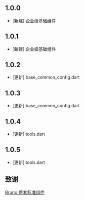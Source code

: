 <!--
 * @Author: lipeng 1162423147@qq.com
 * @Date: 2023-09-21 12:57:38
 * @LastEditors: lipeng 1162423147@qq.com
 * @LastEditTime: 2023-09-22 18:20:18
 * @FilePath: /phoenix/CHANGELOG.md
 * @Description: 这是默认设置,请设置`customMade`, 打开koroFileHeader查看配置 进行设置: https://github.com/OBKoro1/koro1FileHeader/wiki/%E9%85%8D%E7%BD%AE
-->
## 1.0.0

* [新建] 企业级基础组件


## 1.0.1

* [新建] 企业级基础组件

## 1.0.2

* [更新] base_common_config.dart

## 1.0.3

* [更新] base_common_config.dart


## 1.0.4

* [更新] tools.dart

## 1.0.5

* [更新] tools.dart

## 致谢

[Bruno 整套标准组件](https://github.com/LianjiaTech/bruno)